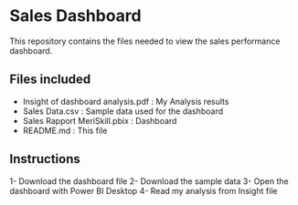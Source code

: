 # Sales Dashboard
This repository contains the files needed to view the sales performance dashboard.

## Files included
- Insight of dashboard analysis.pdf : My Analysis results
- Sales Data.csv : Sample data used for the dashboard
- Sales Rapport MeriSkill.pbix : Dashboard
- README.md : This file

## Instructions
1- Download the dashboard file
2- Download the sample data
3- Open the dashboard with Power BI Desktop
4- Read my analysis from Insight file
